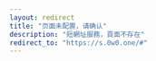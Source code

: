 ```yaml
---
layout: redirect
title: "页面未配置，请确认"
description: "短網址服務，頁面不存在"
redirect_to: "https://s.0w0.one/#"
---
```

